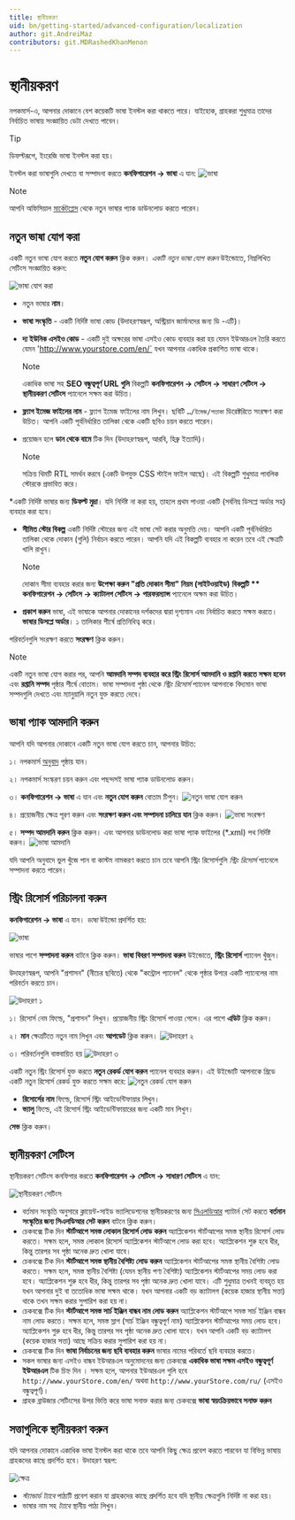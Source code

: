 ```yaml
---
title: স্থানীয়করণ
uid: bn/getting-started/advanced-configuration/localization
author: git.AndreiMaz
contributors: git.MDRashedKhanMenon
---
```


# স্থানীয়করণ

নপকমার্স-এ, আপনার দোকানে বেশ কয়েকটি ভাষা ইনস্টল করা থাকতে পারে। যাইহোক, গ্রাহকরা শুধুমাত্র তাদের নির্বাচিত ভাষায় সংজ্ঞায়িত ডেটা দেখতে পাবেন।

> [!TIP]
>
> ডিফল্টরূপে, ইংরেজি ভাষা ইনস্টল করা হয়।

ইনস্টল করা ভাষাগুলি দেখতে বা সম্পাদনা করতে **কনফিগারেশন → ভাষা** এ যান:
![ভাষা](_static/localization/Language.png)

> [!NOTE]
> 
> আপনি অফিসিয়াল [মার্কেটপ্লেস](http://www.nopcommerce.com/marketplace) থেকে নতুন ভাষার প্যাক ডাউনলোড করতে পারেন।

## নতুন ভাষা যোগ করা

একটি নতুন ভাষা যোগ করতে **নতুন যোগ করুন** ক্লিক করুন। *একটি নতুন ভাষা যোগ করুন* উইন্ডোতে, নিম্নলিখিত সেটিংস সংজ্ঞায়িত করুন:

![ভাষা যোগ করা](_static/localization/addlanguage.png)

* নতুন ভাষার **নাম**।
* **ভাষা সংস্কৃতি** - একটি নির্দিষ্ট ভাষা কোড (উদাহরণস্বরূপ, অস্ট্রিয়ান জার্মানদের জন্য ডি -এটি)।
* **দ্য ইউনিক এসইও কোড** - একটি দুই অক্ষরের ভাষা এসইও কোড ব্যবহার করা হয় যেমন ইউআরএল তৈরি করতে যেমন 'http://www.yourstore.com/en/` যখন আপনার একাধিক প্রকাশিত ভাষা থাকে।

  > [!NOTE]
  >
  > একাধিক ভাষা সহ **SEO বন্ধুত্বপূর্ণ URL গুলি** বিকল্পটি **কনফিগারেশন → সেটিংস → সাধারণ সেটিংস → স্থানীয়করণ সেটিংস** প্যানেলে সক্ষম করা উচিত।

* **ফ্ল্যাগ ইমেজ ফাইলের নাম** - ফ্ল্যাগ ইমেজ ফাইলের নাম লিখুন। ছবিটি `…/ইমেজ/পতাকা` ডিরেক্টরিতে সংরক্ষণ করা উচিত। আপনি একটি পূর্বনির্ধারিত তালিকা থেকে একটি ছবিও চয়ন করতে পারেন।
* প্রয়োজন হলে **ডান থেকে বামে** টিক দিন (উদাহরণস্বরূপ, আরবি, হিব্রু ইত্যাদি)।
  
  > [!NOTE]
  >
  > সক্রিয় থিমটি RTL সমর্থন করবে (একটি উপযুক্ত CSS স্টাইল ফাইল আছে)। এই বিকল্পটি শুধুমাত্র পাবলিক স্টোরকে প্রভাবিত করে।

*একটি নির্দিষ্ট ভাষার জন্য **ডিফল্ট মুদ্রা**। যদি নির্দিষ্ট না করা হয়, তাহলে প্রথম পাওয়া একটি (সর্বনিম্ন ডিসপ্লে অর্ডার সহ) ব্যবহার করা হবে।
* **সীমিত স্টোর বিকল্প** একটি নির্দিষ্ট স্টোরের জন্য এই ভাষা সেট করার অনুমতি দেয়। আপনি একটি পূর্বনির্ধারিত তালিকা থেকে দোকান (গুলি) নির্বাচন করতে পারেন। আপনি যদি এই বিকল্পটি ব্যবহার না করেন তবে এই ক্ষেত্রটি খালি রাখুন।
  
  > [!NOTE]
  >
  > দোকান সীমা ব্যবহার করার জন্য **উপেক্ষা করুন "প্রতি দোকান সীমা" নিয়ম (সাইটওয়াইড)** **বিকল্পটি ** কনফিগারেশন → সেটিংস → ক্যাটালগ সেটিংস → পারফরম্যান্স** প্যানেলে অক্ষম করা উচিত।

* **প্রকাশ করুন** ভাষা, এই ভাষাকে আপনার দোকানের দর্শকদের দ্বারা দৃশ্যমান এবং নির্বাচিত করতে সক্ষম করতে।
**ভাষার ডিসপ্লে অর্ডার**। ১ তালিকার শীর্ষে প্রতিনিধিত্ব করে।

পরিবর্তনগুলি সংরক্ষণ করতে **সংরক্ষণ** ক্লিক করুন।

> [!NOTE]
>
> একটি নতুন ভাষা যোগ করার পর, আপনি **আমদানি সম্পদ ব্যবহার করে স্ট্রিং রিসোর্স আমদানি ও রপ্তানি করতে সক্ষম হবেন**
এবং **রপ্তানি সম্পদ** পৃষ্ঠার শীর্ষে বোতাম। ভাষা সম্পাদনা পৃষ্ঠা থেকে *স্ট্রিং রিসোর্স* প্যানেল আপনাকে বিদ্যমান ভাষা সম্পদগুলি দেখতে এবং ম্যানুয়ালি নতুন যুক্ত করতে দেবে।

## ভাষা প্যাক আমদানি করুন

আপনি যদি আপনার দোকানে একটি নতুন ভাষা যোগ করতে চান, আপনার উচিত:

১। নপকমার্স [অনুবাদ](https://www.nopcommerce.com/translations) পৃষ্ঠায় যান।

২। নপকমার্স সংস্করণ চয়ন করুন এবং পছন্দসই ভাষা প্যাক ডাউনলোড করুন।

৩। **কনফিগারেশন → ভাষা** এ যান এবং **নতুন যোগ করুন** বোতাম টিপুন।
    ![নতুন ভাষা যোগ করুন](_static/localization/language-add-new.png)

৪। প্রয়োজনীয় ক্ষেত্র পূরণ করুন এবং **সংরক্ষণ করুন এবং সম্পাদনা চালিয়ে যান** ক্লিক করুন।
  ![ভাষা সংরক্ষণ](_static/localization/language-save.png)

৫। **সম্পদ আমদানি করুন** ক্লিক করুন। এবং আপনার ডাউনলোড করা ভাষা প্যাক ফাইলের (*.xml) পথ নির্দিষ্ট করুন।
  ![ভাষা আমদানি](_static/localization/language-import.png)

যদি আপনি অনুবাদে ভুল খুঁজে পান বা কাস্টম নামকরণ করতে চান তবে আপনি স্ট্রিং রিসোর্সগুলি *স্ট্রিং রিসোর্স* প্যানেলে সম্পাদনা করতে পারেন।

## স্ট্রিং রিসোর্স পরিচালনা করুন

**কনফিগারেশন → ভাষা** এ যান। *ভাষা* উইন্ডো প্রদর্শিত হয়:

![ভাষা](_static/localization/languages.png)

ভাষার পাশে **সম্পাদনা করুন** বাটনে ক্লিক করুন। **ভাষা বিবরণ সম্পাদনা করুন** উইন্ডোতে, **স্ট্রিং রিসোর্স** প্যানেল খুঁজুন।

উদাহরণস্বরূপ, আপনি "প্রশাসন" (নীচের ছবিতে) থেকে "কন্ট্রোল প্যানেল" থেকে পৃষ্ঠার উপরে একটি প্যানেলের নাম পরিবর্তন করতে চান।

![উদাহরণ ১](_static/localization/lang-example-before-change.jpeg)
 
১। রিসোর্স নেম ফিল্ডে, "প্রশাসন" লিখুন। প্রয়োজনীয় স্ট্রিং রিসোর্স পাওয়া গেলে। এর পাশে **এডিট** ক্লিক করুন।

২। **মান** ক্ষেত্রটিতে নতুন নাম লিখুন এবং **আপডেট** ক্লিক করুন।
  ![উদাহরণ ২](_static/localization/lang-resource-edit.png)

৩। পরিবর্তনগুলি বাস্তবায়িত হয়
  ![উদাহরণ 	৩](_static/localization/lang-example-after-change.jpeg)

একটি নতুন স্ট্রিং রিসোর্স যুক্ত করতে **নতুন রেকর্ড যোগ করুন** প্যানেল ব্যবহার করুন। এই উইন্ডোটি আপনাকে গ্রিডে একটি নতুন রিসোর্স রেকর্ড যুক্ত করতে সক্ষম করে:
![নতুন রেকর্ড যোগ করুন](_static/localization/lang-add-resource.png)

* **রিসোর্সের নাম** ফিল্ডে, রিসোর্স স্ট্রিং আইডেন্টিফায়ার লিখুন।
* **ভ্যালু** ফিল্ডে, এই রিসোর্স স্ট্রিং আইডেন্টিফায়ারের জন্য একটি মান লিখুন।

**সেভ** ক্লিক করুন।

## স্থানীয়করণ সেটিংস

স্থানীয়করণ সেটিংস কনফিগার করতে **কনফিগারেশন → সেটিংস → সাধারণ সেটিংস** এ যান:

![স্থানীয়করণ সেটিংস](_static/localization/lang-localization-settings.jpg)

- বর্তমান সংস্কৃতি অনুসারে ক্লায়েন্ট-সাইড ভ্যালিডেশনের স্থানীয়করণের জন্য [সিএলডিআর](http://cldr.unicode.org/) প্যাটার্ন সেট করতে **বর্তমান সংস্কৃতির জন্য সিএলডিআর সেট করুন** বাটনে ক্লিক করুন।
- চেকবক্সে টিক দিন **স্টার্টআপে সমস্ত লোকাল রিসোর্স লোড করুন** অ্যাপ্লিকেশন স্টার্টআপের সমস্ত স্থানীয় রিসোর্স লোড করতে। সক্ষম হলে, সমস্ত লোকাল রিসোর্স অ্যাপ্লিকেশন স্টার্টআপে লোড করা হবে। অ্যাপ্লিকেশন শুরু হবে ধীর, কিন্তু তারপর সব পৃষ্ঠা অনেক দ্রুত খোলা যাবে।
- চেকবক্সে টিক দিন **স্টার্টআপে সমস্ত স্থানীয় বৈশিষ্ট্য লোড করুন** অ্যাপ্লিকেশন স্টার্টআপের সমস্ত স্থানীয় বৈশিষ্ট্য লোড করতে। সক্ষম হলে, সমস্ত স্থানীয় বৈশিষ্ট্য (যেমন স্থানীয় পণ্য বৈশিষ্ট্য) অ্যাপ্লিকেশন স্টার্টআপের সময় লোড করা হবে। অ্যাপ্লিকেশন শুরু হবে ধীর, কিন্তু তারপর সব পৃষ্ঠা অনেক দ্রুত খোলা যাবে। এটি শুধুমাত্র তখনই ব্যবহৃত হয় যখন আপনার দুই বা ততোধিক ভাষা সক্ষম থাকে। যখন আপনার একটি বড় ক্যাটালগ (কয়েক হাজার স্থানীয় সত্তা) থাকে তখন সক্ষম করার সুপারিশ করা হয় না।
- চেকবক্সে টিক দিন **স্টার্টআপে সমস্ত সার্চ ইঞ্জিন বান্ধব নাম লোড করুন** অ্যাপ্লিকেশন স্টার্টআপে সমস্ত সার্চ ইঞ্জিন বান্ধব নাম লোড করতে। সক্ষম হলে, সমস্ত স্লাগ (সার্চ ইঞ্জিন বন্ধুত্বপূর্ণ নাম) অ্যাপ্লিকেশন স্টার্টআপের সময় লোড হবে। অ্যাপ্লিকেশন শুরু হবে ধীর, কিন্তু তারপর সব পৃষ্ঠা অনেক দ্রুত খোলা যাবে। যখন আপনি একটি বড় ক্যাটালগ (কয়েক হাজার সত্তা) আছে সক্রিয় করার সুপারিশ করা হয় না।
- চেকবক্সে টিক দিন **ভাষা নির্বাচনের জন্য ছবি ব্যবহার করুন** ভাষার নামের পরিবর্তে ছবি ব্যবহার করতে।
- সকল ভাষার জন্য এসইও বান্ধব ইউআরএল অনুমোদনের জন্য চেকবক্সে **একাধিক ভাষা সক্ষম এসইও বন্ধুত্বপূর্ণ ইউআরএল** টিক চিহ্ন দিন । সক্ষম হলে, আপনার ইউআরএল গুলি হবে `http://www.yourStore.com/en/` অথবা `http://www.yourStore.com/ru/` (এসইও বন্ধুত্বপূর্ণ)।
- গ্রাহক ব্রাউজার সেটিংসের উপর ভিত্তি করে ভাষা সনাক্ত করার জন্য চেকবক্সে **ভাষা স্বয়ংক্রিয়ভাবে সনাক্ত করুন**

## সত্তাগুলিকে স্থানীয়করণ করুন

যদি আপনার দোকানে একাধিক ভাষা ইনস্টল করা থাকে তবে আপনি কিছু ক্ষেত্র প্রবেশ করতে পারবেন যা বিভিন্ন ভাষায় গ্রাহকদের কাছে প্রদর্শিত হবে। উদাহরণ স্বরূপ:

![ক্ষেত্র](_static/localization/fields.jpg)

- *স্ট্যান্ডার্ড ট্যাবে* পাঠ্যটি প্রবেশ করান যা গ্রাহকদের কাছে প্রদর্শিত হবে যদি স্থানীয় ক্ষেত্রগুলি নির্দিষ্ট না করা হয়।
- ভাষার নাম সহ *ট্যাবে* স্থানীয় পাঠ্য লিখুন।